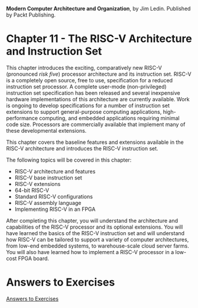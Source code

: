 __Modern Computer Architecture and Organization__, by Jim Ledin. Published by Packt Publishing.
# Chapter 11 - The RISC-V Architecture and Instruction Set

This chapter introduces the exciting, comparatively new RISC-V (pronounced *risk five*) processor architecture and its instruction set. RISC-V is a completely open source, free to use, specification for a reduced instruction set processor. A complete user-mode (non-privileged) instruction set specification has been released and several inexpensive hardware implementations of this architecture are currently available. Work is ongoing to develop specifications for a number of instruction set extensions to support general-purpose computing applications, high-performance computing, and embedded applications requiring minimal code size. Processors are commercially available that implement many of these developmental extensions.

This chapter covers the baseline features and extensions available in the RISC-V architecture and introduces the RISC-V instruction set. 

The following topics will be covered in this chapter:
* RISC-V architecture and features
* RISC-V base instruction set
* RISC-V extensions
* 64-bit RISC-V
* Standard RISC-V configurations
* RISC-V assembly language
* Implementing RISC-V in an FPGA

After completing this chapter, you will understand the architecture and capabilities of the RISC-V processor and its optional extensions. You will have learned the basics of the RISC-V instruction set and will understand how RISC-V can be tailored to support a variety of computer architectures, from low-end embedded systems, to warehouse-scale cloud server farms. You will also have learned how to implement a RISC-V processor in a low-cost FPGA board.

# Answers to Exercises
[Answers to Exercises](Answers%20to%20Exercises/README.md)